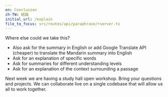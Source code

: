 ```yaml
---
en: Conclusion
zh-TW: 結論
initial_url: /explain
file_to_focus: src/routes/api/paraphrase/+server.ts
---
```


Where else could we take this?

- Also ask for the summary in English or add Google Translate API (cheaper) to translate the Mandarin summary into English
- Ask for an explanation of specific words
- Ask for summaries for different understanding levels
- Ask for an explanation of the context surrounding a passage

Next week we are having a study hall open workshop. Bring your questions and projects. We can collaborate live on a single codebase that will allow us all to work together. 